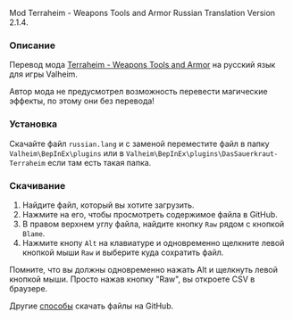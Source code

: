 Mod Terraheim - Weapons Tools and Armor Russian Translation Version 2.1.4.

### Описание

Перевод мода [Terraheim - Weapons Tools and Armor](https://www.nexusmods.com/valheim/mods/803) на русский язык для игры Valheim. 

Автор мода не предусмотрел возможность перевести магические эффекты, по этому они без перевода!

### Установка

Скачайте файл `russian.lang` и с заменой переместите файл в папку `Valheim\BepInEx\plugins` или в `Valheim\BepInEx\plugins\DasSauerkraut-Terraheim` если там есть такая папка.

### Скачивание

1. Найдите файл, который вы хотите загрузить.
2. Нажмите на его, чтобы просмотреть содержимое файла в GitHub.
3. В правом верхнем углу файла, найдите кнопку `Raw` рядом с кнопкой `Blame`.
4. Нажмите кнопу `Alt` на клавиатуре и одновременно щелкните левой кнопкой мыши `Raw` и выберите куда сохратить файл.

Помните, что вы должны одновременно нажать Alt и щелкнуть левой кнопкой мыши. Просто нажав кнопку "Raw", вы откроете CSV в браузере.

Другие [способы](https://coderoad.ru/4604663/%D0%A1%D0%BA%D0%B0%D1%87%D0%B0%D1%82%D1%8C-%D0%BE%D1%82%D0%B4%D0%B5%D0%BB%D1%8C%D0%BD%D1%8B%D0%B5-%D1%84%D0%B0%D0%B9%D0%BB%D1%8B-%D1%81-GitHub) скачать файлы на GitHub.
